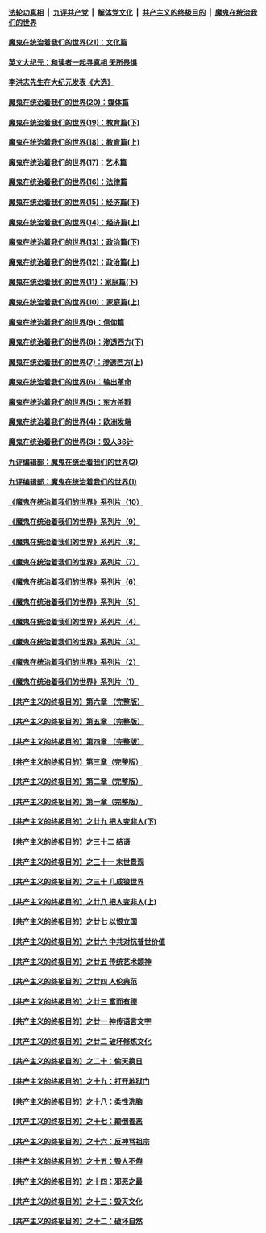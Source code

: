 ####  [法轮功真相](../../../../basic/blob/master/README.md?t=01301501) &nbsp;|&nbsp; [九评共产党](../../../../9ping.md/blob/master/README.md?t=01301501) &nbsp;|&nbsp; [解体党文化](../../../../jtdwh.md/blob/master/README.md?t=01301501)  &nbsp;|&nbsp; [共产主义的终极目的](../../../../gczydzjmd.md/blob/master/README.md?t=01301501) &nbsp;|&nbsp; [魔鬼在统治我们的世界](../../../../mgztzwmdsj.md/blob/master/README.md?t=01301501) 

#### [魔鬼在统治着我们的世界(21)：文化篇](../pages/nsc422/n10597706.md?t=01301501) 

#### [英文大纪元：和读者一起寻真相 无所畏惧](../pages/nsc422/n12542027.md?t=01301501) 

#### [李洪志先生在大纪元发表《大选》](../pages/nsc422/n12534746.md?t=01301501) 

#### [魔鬼在统治着我们的世界(20)：媒体篇](../pages/nsc422/n10586579.md?t=01301501) 

#### [魔鬼在统治着我们的世界(19)：教育篇(下)](../pages/nsc422/n10564808.md?t=01301501) 

#### [魔鬼在统治着我们的世界(18)：教育篇(上)](../pages/nsc422/n10526970.md?t=01301501) 

#### [魔鬼在统治着我们的世界(17)：艺术篇](../pages/nsc422/n10499093.md?t=01301501) 

#### [魔鬼在统治着我们的世界(16)：法律篇](../pages/nsc422/n10485969.md?t=01301501) 

#### [魔鬼在统治着我们的世界(15)：经济篇(下)](../pages/nsc422/n10469975.md?t=01301501) 

#### [魔鬼在统治着我们的世界(14)：经济篇(上)](../pages/nsc422/n10457370.md?t=01301501) 

#### [魔鬼在统治着我们的世界(13)：政治篇(下)](../pages/nsc422/n10448270.md?t=01301501) 

#### [魔鬼在统治着我们的世界(12)：政治篇(上)](../pages/nsc422/n10444576.md?t=01301501) 

#### [魔鬼在统治着我们的世界(11)：家庭篇(下)](../pages/nsc422/n10440961.md?t=01301501) 

#### [魔鬼在统治着我们的世界(10)：家庭篇(上)](../pages/nsc422/n10435448.md?t=01301501) 

#### [魔鬼在统治着我们的世界(9)：信仰篇](../pages/nsc422/n10432159.md?t=01301501) 

#### [魔鬼在统治着我们的世界(8)：渗透西方(下)](../pages/nsc422/n10429603.md?t=01301501) 

#### [魔鬼在统治着我们的世界(7)：渗透西方(上)](../pages/nsc422/n10426013.md?t=01301501) 

#### [魔鬼在统治着我们的世界(6)：输出革命](../pages/nsc422/n10421536.md?t=01301501) 

#### [魔鬼在统治着我们的世界(5)：东方杀戮](../pages/nsc422/n10417707.md?t=01301501) 

#### [魔鬼在统治着我们的世界(4)：欧洲发端](../pages/nsc422/n10414890.md?t=01301501) 

#### [魔鬼在统治着我们的世界(3)：毁人36计](../pages/nsc422/n10411583.md?t=01301501) 

#### [九评编辑部：魔鬼在统治着我们的世界(2)](../pages/nsc422/n10410036.md?t=01301501) 

#### [九评编辑部：魔鬼在统治着我们的世界(1)](../pages/nsc422/n10406825.md?t=01301501) 

#### [《魔鬼在统治着我们的世界》系列片（10）](../pages/nsc422/n12292670.md?t=01301501) 

#### [《魔鬼在统治着我们的世界》系列片（9）](../pages/nsc422/n12290859.md?t=01301501) 

#### [《魔鬼在统治着我们的世界》系列片（8）](../pages/nsc422/n12287445.md?t=01301501) 

#### [《魔鬼在统治着我们的世界》系列片（7）](../pages/nsc422/n12283425.md?t=01301501) 

#### [《魔鬼在统治着我们的世界》系列片（6）](../pages/nsc422/n12282314.md?t=01301501) 

#### [《魔鬼在统治着我们的世界》系列片（5）](../pages/nsc422/n12281419.md?t=01301501) 

#### [《魔鬼在统治着我们的世界》系列片（4）](../pages/nsc422/n12274024.md?t=01301501) 

#### [《魔鬼在统治着我们的世界》系列片（3）](../pages/nsc422/n12271322.md?t=01301501) 

#### [《魔鬼在统治着我们的世界》系列片（2）](../pages/nsc422/n12269049.md?t=01301501) 

#### [《魔鬼在统治着我们的世界》系列片（1）](../pages/nsc422/n12267575.md?t=01301501) 

#### [【共产主义的终极目的】第六章 （完整版）](../pages/nsc422/n11428913.md?t=01301501) 

#### [【共产主义的终极目的】第五章 （完整版）](../pages/nsc422/n11428912.md?t=01301501) 

#### [【共产主义的终极目的】第四章 （完整版）](../pages/nsc422/n11428907.md?t=01301501) 

#### [【共产主义的终极目的】第三章（完整版）](../pages/nsc422/n11428848.md?t=01301501) 

#### [【共产主义的终极目的】第二章（完整版）](../pages/nsc422/n11428831.md?t=01301501) 

#### [【共产主义的终极目的】第一章（完整版）](../pages/nsc422/n11417651.md?t=01301501) 

#### [【共产主义的终极目的】之廿九 把人变非人(下)](../pages/nsc422/n11344140.md?t=01301501) 

#### [【共产主义的终极目的】之三十二 结语](../pages/nsc422/n11360535.md?t=01301501) 

#### [【共产主义的终极目的】之三十一 末世景观](../pages/nsc422/n11351129.md?t=01301501) 

#### [【共产主义的终极目的】之三十 几成狼世界](../pages/nsc422/n11348280.md?t=01301501) 

#### [【共产主义的终极目的】之廿八 把人变非人(上)](../pages/nsc422/n11340492.md?t=01301501) 

#### [【共产主义的终极目的】之廿七 以恨立国](../pages/nsc422/n11336944.md?t=01301501) 

#### [【共产主义的终极目的】之廿六 中共对抗普世价值](../pages/nsc422/n11324785.md?t=01301501) 

#### [【共产主义的终极目的】之廿五 传统艺术颂神](../pages/nsc422/n11296396.md?t=01301501) 

#### [【共产主义的终极目的】之廿四 人伦典范](../pages/nsc422/n11296397.md?t=01301501) 

#### [【共产主义的终极目的】之廿三 富而有德](../pages/nsc422/n11283598.md?t=01301501) 

#### [【共产主义的终极目的】之廿一 神传语言文字](../pages/nsc422/n11263265.md?t=01301501) 

#### [【共产主义的终极目的】之廿二 破坏修炼文化](../pages/nsc422/n11245728.md?t=01301501) 

#### [【共产主义的终极目的】之二十：偷天换日](../pages/nsc422/n11238846.md?t=01301501) 

#### [【共产主义的终极目的】之十九：打开地狱门](../pages/nsc422/n11206376.md?t=01301501) 

#### [【共产主义的终极目的】之十八：柔性洗脑](../pages/nsc422/n11199994.md?t=01301501) 

#### [【共产主义的终极目的】之十七：颠倒善恶](../pages/nsc422/n11179782.md?t=01301501) 

#### [【共产主义的终极目的】之十六：反神骂祖宗](../pages/nsc422/n11166798.md?t=01301501) 

#### [【共产主义的终极目的】之十五：毁人不倦](../pages/nsc422/n11166792.md?t=01301501) 

#### [【共产主义的终极目的】之十四：邪恶之最](../pages/nsc422/n11150249.md?t=01301501) 

#### [【共产主义的终极目的】之十三：毁灭文化](../pages/nsc422/n11135227.md?t=01301501) 

#### [【共产主义的终极目的】之十二：破坏自然](../pages/nsc422/n11135214.md?t=01301501) 

